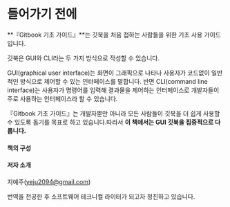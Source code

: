 # 들어가기 전에

**『Gitbook 기초 가이드』**는 깃북을 처음 접하는 사람들을 위한 기초 사용 가이드입니다.&#x20;

깃북은 GUI와 CLI라는 두 가지 방식으로 작성할 수 있습니다.&#x20;

GUI(graphical user interface)는 화면이 그래픽으로 나타나 사용자가 코드없이 일반적인 방식으로 제어할 수 있는 인터페이스를 말합니다. 반면 CLI(command line interface)는 사용자가 명령어를 입력해 결과물을 제어하는 인터페이스로 개발자들이 주로 사용하는 인터페이스라 할 수 있습니다.&#x20;

『Gitbook 기초 가이드』는 개발자뿐만 아니라 모든 사람들이 깃북을 더 쉽게 사용할 수 있도록 돕기를 목표로 하고 있습니다.따라서 **이 책에서는 GUI 깃북을 집중적으로 다룹니다.**

#### 책의 구성





#### 저자 소개

지예주(yeju2094@gmail.com)

번역을 전공한 후 소프트웨어 테크니컬 라이터가 되고자 정진하고 있습니다.&#x20;

